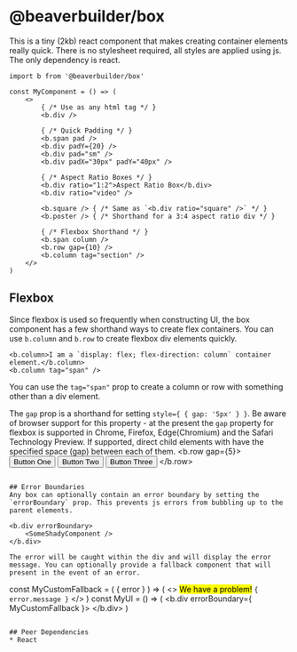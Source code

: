 # @beaverbuilder/box

This is a tiny (2kb) react component that makes creating container elements really quick. There is no stylesheet required, all styles are applied using js. The only dependency is react.

```
import b from '@beaverbuilder/box'

const MyComponent = () => (
	<>
		{ /* Use as any html tag */ }
		<b.div />

		{ /* Quick Padding */ }
		<b.span pad />
		<b.div padY={20} />
		<b.div pad="sm" />
		<b.div padX="30px" padY="40px" />

		{ /* Aspect Ratio Boxes */ }
		<b.div ratio="1:2">Aspect Ratio Box</b.div>
		<b.div ratio="video" />

		<b.square /> { /* Same as `<b.div ratio="square" />` */ }
		<b.poster /> { /* Shorthand for a 3:4 aspect ratio div */ }

		{ /* Flexbox Shorthand */ }
		<b.span column />
		<b.row gap={10} />
		<b.column tag="section" />
	</>
)
```

## Flexbox
Since flexbox is used so frequently when constructing UI, the box component has a few shorthand ways to create flex containers. You can use `b.column` and `b.row` to create flexbox div elements quickly.

```
<b.column>I am a `display: flex; flex-direction: column` container element.</b.column>
<b.column tag="span" />
```
You can use the `tag="span"` prop to create a column or row with something other than a div element.

The `gap` prop is a shorthand for setting `style={ { gap: '5px' } }`. Be aware of browser support for this property - at the present the `gap` property for flexbox is supported in Chrome, Firefox, Edge(Chromium) and the Safari Technology Preview. If supported, direct child elements with have the specified space (gap) between each of them.
<b.row gap={5}>
	<button>Button One</button>
	<button>Button Two</button>
	<button>Button Three</button>
</b.row>
```

## Error Boundaries
Any box can optionally contain an error boundary by setting the `errorBoundary` prop. This prevents js errors from bubbling up to the parent elements.

```
	<b.div errorBoundary>
		<SomeShadyComponent />
	</b.div>
```
The error will be caught within the div and will display the error message. You can optionally provide a fallback component that will present in the event of an error.
```
const MyCustomFallback = ( { error } ) => (
	<>
		<mark>We have a problem!</mark>
		<code>{ error.message }</code>
	</>
)
const MyUI = () => (
	<b.div errorBoundary={ MyCustomFallback }>
		<SomeShadyComponent />
	</b.div>
)
```

## Peer Dependencies
* React
